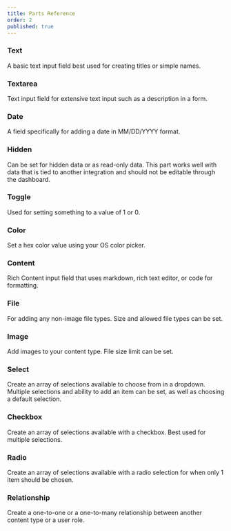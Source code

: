 ```yaml
---
title: Parts Reference
order: 2
published: true
---
```


### Text

A basic text input field best used for creating titles or simple names.

### Textarea

Text input field for extensive text input such as a description in a form.

### Date

A field specifically for adding a date in MM/DD/YYYY format.

### Hidden

Can be set for hidden data or as read-only data. This part works well with data that is tied to another integration and should not be editable through the dashboard.

### Toggle

Used for setting something to a value of 1 or 0.

### Color

Set a hex color value using your OS color picker.

### Content

Rich Content input field that uses markdown, rich text editor, or code for formatting. 

### File

For adding any non-image file types. Size and allowed file types can be set.

### Image

Add images to your content type. File size limit can be set.

### Select

Create an array of selections available to choose from in a dropdown. Multiple selections and ability to add an item can be set, as well as choosing a default selection.

### Checkbox

Create an array of selections available with a checkbox. Best used for multiple selections.

### Radio

Create an array of selections available with a radio selection for when only 1 item should be chosen.

### Relationship

Create a one-to-one or a one-to-many relationship between another content type or a user role.

